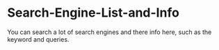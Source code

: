# Search-Engine-List-and-Info
You can search a lot of search engines and there info here, such as the keyword and queries.
